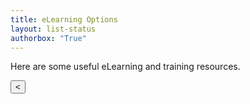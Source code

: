 ```yaml
---
title: eLearning Options
layout: list-status
authorbox: "True"
---
```

<link rel="stylesheet" href="/mbaggett/css/portals.css">
<body>

<p>Here are some useful eLearning and training resources.</p>

  <div class="body-container">
    <div class="pagination" id="pagination">
      <button id="prevPage">&lt;</button>
    </div>
    <div id="gallery"></div>
  </div>
<script src="portals.js"></script>
</body>
